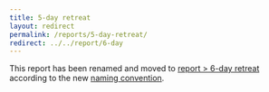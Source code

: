 ```yaml
---
title: 5-day retreat
layout: redirect
permalink: /reports/5-day-retreat/
redirect: ../../report/6-day
---
```


This report has been renamed and moved to [report > 6-day retreat](/report/6-day) according to the new [naming convention](/report#naming-convention).
